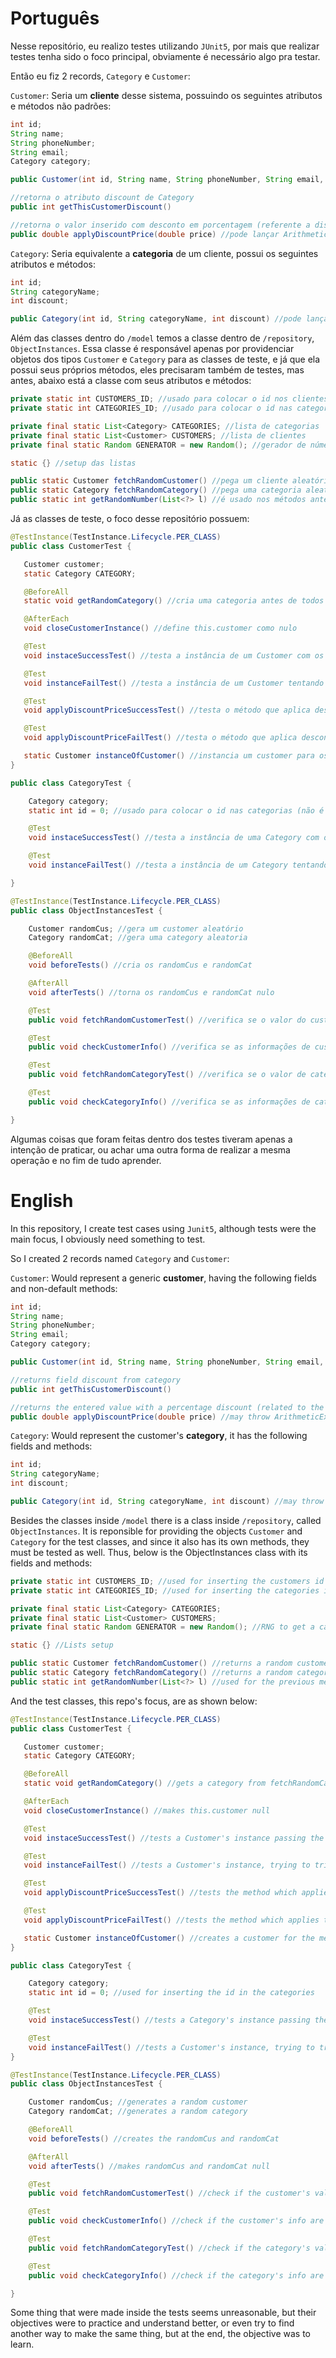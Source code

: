 # Português

Nesse repositório, eu realizo testes utilizando `JUnit5`, por mais que realizar testes tenha sido o foco principal, obviamente é necessário algo pra testar.

Então eu fiz 2 records, `Category` e `Customer`:

`Customer`: Seria um **cliente** desse sistema, possuindo os seguintes atributos e métodos não padrões:
```.java
int id;
String name;
String phoneNumber;
String email;
Category category;

public Customer(int id, String name, String phoneNumber, String email, Category category) //pode lançar IllegalArgumentException("id deve ser maior que 0")

//retorna o atributo discount de Category
public int getThisCustomerDiscount()

//retorna o valor inserido com desconto em porcentagem (referente a discount de Category)
public double applyDiscountPrice(double price) //pode lançar ArithmeticException("preço deve ser maior que 0") (divisão por 0)
```


`Category`: Seria equivalente a **categoria** de um cliente, possui os seguintes atributos e métodos:
```.java
int id;
String categoryName;
int discount;

public Category(int id, String categoryName, int discount) //pode lançar IllegalArgumentException("discount deve ser maior que -1 e menor que 101")
```

Além das classes dentro do `/model` temos a classe dentro de `/repository`, `ObjectInstances`. Essa classe é responsável apenas por providenciar objetos dos tipos `Customer` e `Category` para as classes de teste, e já que ela possui seus próprios métodos, eles precisaram também de testes, mas antes, abaixo está a classe com seus atributos e métodos:

```.java
private static int CUSTOMERS_ID; //usado para colocar o id nos clientes mais facilmente
private static int CATEGORIES_ID; //usado para colocar o id nas categorias mais facilmente

private final static List<Category> CATEGORIES; //lista de categorias
private final static List<Customer> CUSTOMERS; //lista de clientes
private final static Random GENERATOR = new Random(); //gerador de números aleatórios para pegar uma categoria ou um cliente aleatório

static {} //setup das listas

public static Customer fetchRandomCustomer() //pega um cliente aleatório na lista
public static Category fetchRandomCategory() //pega uma categoria aleatória na lista
public static int getRandomNumber(List<?> l) //é usado nos métodos anteriores para gerar o número aleatório
```

Já as classes de teste, o foco desse repositório possuem:

```.java
@TestInstance(TestInstance.Lifecycle.PER_CLASS)
public class CustomerTest {

   Customer customer;
   static Category CATEGORY;

   @BeforeAll
   static void getRandomCategory() //cria uma categoria antes de todos os testes através do fetchRandomCategory() de ObjectInstances e insere na variável de classe estática CATEGORY

   @AfterEach
   void closeCustomerInstance() //define this.customer como nulo

   @Test
   void instaceSuccessTest() //testa a instância de um Customer com os dados passados corretamente tentando não mandar nenhuma exception

   @Test
   void instanceFailTest() //testa a instância de um Customer tentando lançar a IllegalArgumentException dentro do contrutor

   @Test
   void applyDiscountPriceSuccessTest() //testa o método que aplica desconto em customer

   @Test
   void applyDiscountPriceFailTest() //testa o método que aplica desconto em customer, com o objetivo que lançar a ArithmeticException

   static Customer instanceOfCustomer() //instancia um customer para os métodos que não testam a instãncia de um
}
```

```.java
public class CategoryTest {

    Category category;
    static int id = 0; //usado para colocar o id nas categorias (não é necessariamente mais eficiente)

    @Test
    void instaceSuccessTest() //testa a instância de uma Category com os dados passados corretamente tentando não mandar nenhuma exception

    @Test
    void instanceFailTest() //testa a instância de um Category tentando lançar a IllegalArgumentException dentro do contrutor

}
```

```.java
@TestInstance(TestInstance.Lifecycle.PER_CLASS)
public class ObjectInstancesTest {

    Customer randomCus; //gera um customer aleatório
    Category randomCat; //gera uma category aleatoria

    @BeforeAll
    void beforeTests() //cria os randomCus e randomCat

    @AfterAll
    void afterTests() //torna os randomCus e randomCat nulo

    @Test
    public void fetchRandomCustomerTest() //verifica se o valor do customer não é nulo

    @Test
    public void checkCustomerInfo() //verifica se as informações de customer não são nulas e printa elas

    @Test
    public void fetchRandomCategoryTest() //verifica se o valor de category não é nulo

    @Test
    public void checkCategoryInfo() //verifica se as informações de category não são nulas e printa elas

}
```

Algumas coisas que foram feitas dentro dos testes tiveram apenas a intenção de praticar, ou achar uma outra forma de realizar a mesma operação e no fim de tudo aprender.

# English

In this repository, I create test cases using `Junit5`, although tests were the main focus, I obviously need something to test.

So I created 2 records named `Category` and `Customer`:

`Customer`: Would represent a generic **customer**, having the following fields and non-default methods:
```.java
int id;
String name;
String phoneNumber;
String email;
Category category;

public Customer(int id, String name, String phoneNumber, String email, Category category) //may throw IllegalArgumentException("id must be greater than 0")

//returns field discount from category
public int getThisCustomerDiscount()

//returns the entered value with a percentage discount (related to the category discount)
public double applyDiscountPrice(double price) //may throw ArithmeticException("price must be greater than 0") (division by 0)
```


`Category`: Would represent the customer's **category**, it has the following fields and methods:
```.java
int id;
String categoryName;
int discount;

public Category(int id, String categoryName, int discount) //may throw IllegalArgumentException("discount must be greater than -1 and lesser than 101")
```

Besides the classes inside `/model` there is a class inside `/repository`, called `ObjectInstances`. It is reponsible for providing the objects `Customer` and `Category` for the test classes, and since it also has its own methods, they must be tested as well. Thus, below is the ObjectInstances class with its fields and methods:

```.java
private static int CUSTOMERS_ID; //used for inserting the customers id more easily
private static int CATEGORIES_ID; //used for inserting the categories id more easily

private final static List<Category> CATEGORIES;
private final static List<Customer> CUSTOMERS;
private final static Random GENERATOR = new Random(); //RNG to get a category or customer randomly

static {} //Lists setup

public static Customer fetchRandomCustomer() //returns a random customer from the list
public static Category fetchRandomCategory() //returns a random category from the list
public static int getRandomNumber(List<?> l) //used for the previous methods to generate a random number
```

And the test classes, this repo's focus, are as shown below:

```.java
@TestInstance(TestInstance.Lifecycle.PER_CLASS)
public class CustomerTest {

   Customer customer;
   static Category CATEGORY;

   @BeforeAll
   static void getRandomCategory() //gets a category from fetchRandomCategory() of ObjectInstances and inserts it in the static field CATEGORY

   @AfterEach
   void closeCustomerInstance() //makes this.customer null

   @Test
   void instaceSuccessTest() //tests a Customer's instance passing the right values, not trying to trigger any exception

   @Test
   void instanceFailTest() //tests a Customer's instance, trying to trigger an exception

   @Test
   void applyDiscountPriceSuccessTest() //tests the method which applies the discount

   @Test
   void applyDiscountPriceFailTest() //tests the method which applies the discount, trying to trigger ArithmeticException

   static Customer instanceOfCustomer() //creates a customer for the methods which don't test instance
}
```

```.java
public class CategoryTest {

    Category category;
    static int id = 0; //used for inserting the id in the categories

    @Test
    void instaceSuccessTest() //tests a Category's instance passing the right values, not trying to trigger any exception

    @Test
    void instanceFailTest() //tests a Customer's instance, trying to trigger an exception
}
```

```.java
@TestInstance(TestInstance.Lifecycle.PER_CLASS)
public class ObjectInstancesTest {

    Customer randomCus; //generates a random customer
    Category randomCat; //generates a random category

    @BeforeAll
    void beforeTests() //creates the randomCus and randomCat

    @AfterAll
    void afterTests() //makes randomCus and randomCat null

    @Test
    public void fetchRandomCustomerTest() //check if the customer's values are not null

    @Test
    public void checkCustomerInfo() //check if the customer's info are not null, then print them

    @Test
    public void fetchRandomCategoryTest() //check if the category's values are not null

    @Test
    public void checkCategoryInfo() //check if the category's info are not null, then print them

}
```

Some thing that were made inside the tests seems unreasonable, but their objectives were to practice and understand better, or even try to find another way to make the same thing, but at the end, the objective was to learn.
